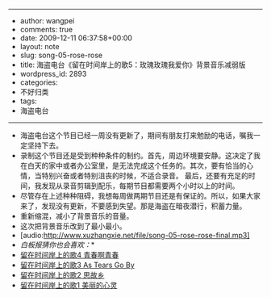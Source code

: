 - --
- author: wangpei
- comments: true
- date: 2009-12-11 06:37:58+00:00
- layout: note
- slug: song-05-rose-rose
- title: 海盗电台《留在时间岸上的歌5：玫瑰玫瑰我爱你》背景音乐减弱版
- wordpress_id: 2893
- categories:
- 不好归类
- tags:
- 海盗电台
- --
- 海盗电台这个节目已经一周没有更新了，期间有朋友打来勉励的电话，嘱我一定坚持下去。
- 录制这个节目还是受到种种条件的制约。首先，周边环境要安静。这决定了我在白天的家中或者办公室里，是无法完成这个任务的。其次，要有恰当的心情，当特别兴奋或者特别沮丧的时候，不适合录音。 最后，还要有充足的时间，我发现从录音剪辑到配乐，每期节目都需要两个小时以上的时间。
- 尽管存在上述种种阻碍，我想每周做两期节目还是有保证的。所以，如果大家来了，发现没有更新，不要感到失望。那是海盗在暗夜潜行，积蓄力量。
- 重新缩混，减小了背景音乐的音量。
- 这次把背景音乐改到了最小最小。
- [audio:http://www.xuzhangxie.net/file/song-05-rose-rose-final.mp3]
- *白板报猜你也会喜欢：**
- [留在时间岸上的歌4 青春啊青春](http://www.baibanbao.net/2009/12/08/song-04-youth/)
- [留在时间岸上的歌3 As Tears Go By](http://www.baibanbao.net/2009/12/05/as-tears-go-by/)
- [留在时间岸上的歌2 思故乡](http://www.baibanbao.net/2009/12/03/missing-home/)
- [留在时间岸上的歌1 美丽的心灵](http://www.baibanbao.net/2009/12/02/song-beautiful-soul/)
